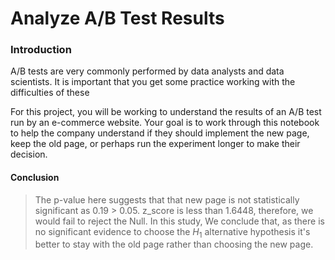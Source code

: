 # Analyze A/B Test Results

### Introduction

A/B tests are very commonly performed by data analysts and data scientists.  It is important that you get some practice working with the difficulties of these 

For this project, you will be working to understand the results of an A/B test run by an e-commerce website.  Your goal is to work through this notebook to help the company understand if they should implement the new page, keep the old page, or perhaps run the experiment longer to make their decision.


#### Conclusion
> The p-value here suggests that that new page is not statistically significant as 0.19 > 0.05.
>z_score is less than 1.6448, therefore, we would fail to reject the Null.
>In this study, We conclude that, as there is no significant evidence to choose the $H_1$ alternative hypothesis it's better to stay with the old page rather than choosing the new page.
